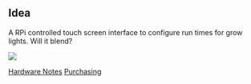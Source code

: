 [will-it-blend]: https://bloximages.chicago2.vip.townnews.com/heraldextra.com/content/tncms/assets/v3/editorial/e/65/e6528a21-90e7-5352-b7a6-5ed58b6c8472/5841c00f81167.image.jpg

Idea
----

A RPi controlled touch screen interface to configure run times for grow lights. Will it blend?

![](will-it-blend)


[Hardware Notes](https://github.com/sourkremlin/growcontroller/blob/master/hardware.md)
[Purchasing](https://github.com/sourkremlin/growcontroller/blob/master/bom.md)


